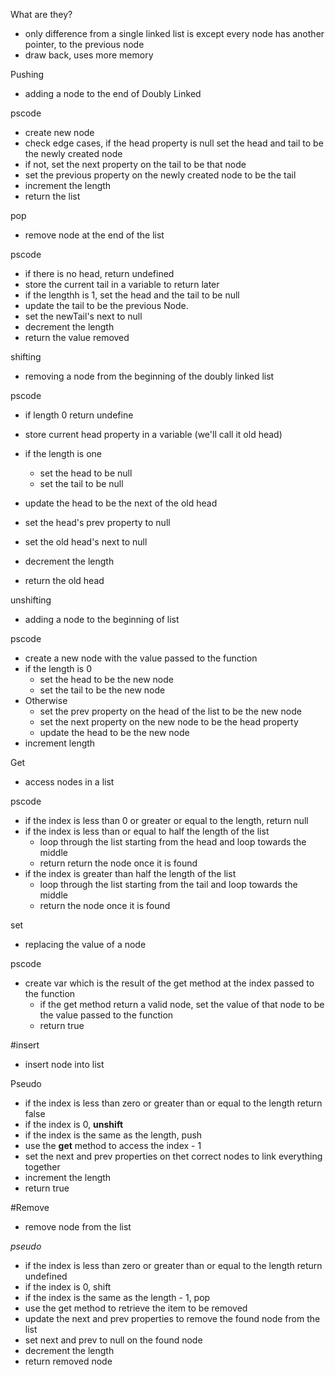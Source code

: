 What are they?
- only difference from a single linked list is except every node has another pointer, to the previous node  
- draw back, uses more memory 

Pushing 
- adding a node to the end of Doubly Linked

pscode
- create new node
- check edge cases, if the head property is null set the head and tail to be the newly created node
- if not, set the next property on the tail to be that node
- set the previous property on the newly created node to be the tail
- increment the length
- return the list

pop
- remove node at the end of the list

pscode 
- if there is no head, return undefined
- store the current tail in a variable to return later
- if the lengthh is 1, set the head and the tail to be null
- update the tail to be the previous Node. 
- set the newTail's next to null
- decrement the length
- return the value removed

shifting
- removing a node from the beginning of the doubly linked list

pscode 
- if length 0 return undefine
- store current head property in a variable (we'll call it old head)
- if the length is one
    - set the head to be null 
    - set the tail to be null 

- update the head to be the next of the old head
- set the head's prev property to null 
- set the old head's next to null 
- decrement the length
- return the old head

unshifting
- adding a node to the beginning of list

pscode
- create a new node with the value passed to the function 
- if the length is 0
    - set the head to be the new node
    - set the tail to be the new node 
- Otherwise 
    - set the prev property on the head of the list to be the new node
    - set the next property on the new node to be the head property
    - update the head to be the new node 
- increment length

Get 
- access nodes in a list

pscode
- if the index is less than 0 or greater or equal to the length, return null
- if the index is less than or equal to half the length of the list 
    - loop through the list starting from the head and loop towards the middle
    - return return the node once it is found 
- if the index is greater than half the length of the list 
    - loop through the list starting from the tail and loop towards the middle
    - return the node once it is found

set
- replacing the value of a node 

pscode
- create var which is the result of the get method at the index passed to the function
    - if the get method return a valid node, set the value of that node to be the value passed to the function
    - return true

#insert

- insert node into list

Pseudo 
- if the index is less than zero or greater than or equal to the length return false
- if the index is 0, **unshift**
- if the index is the same as the length, push
- use the **get** method to access the index - 1
- set the next and prev properties on thet correct nodes to link 
everything together
- increment the length
- return true

#Remove 
- remove node from the list

*pseudo*
- if the index is less than zero or greater than or equal to the length return undefined 
- if the index is 0, shift 
- if the index is the same as the length - 1, pop 
- use the get method to retrieve the item to be removed 
- update the next and prev properties to remove the found node from the list 
- set next and prev to null on the found node
- decrement the length
- return  removed node  
